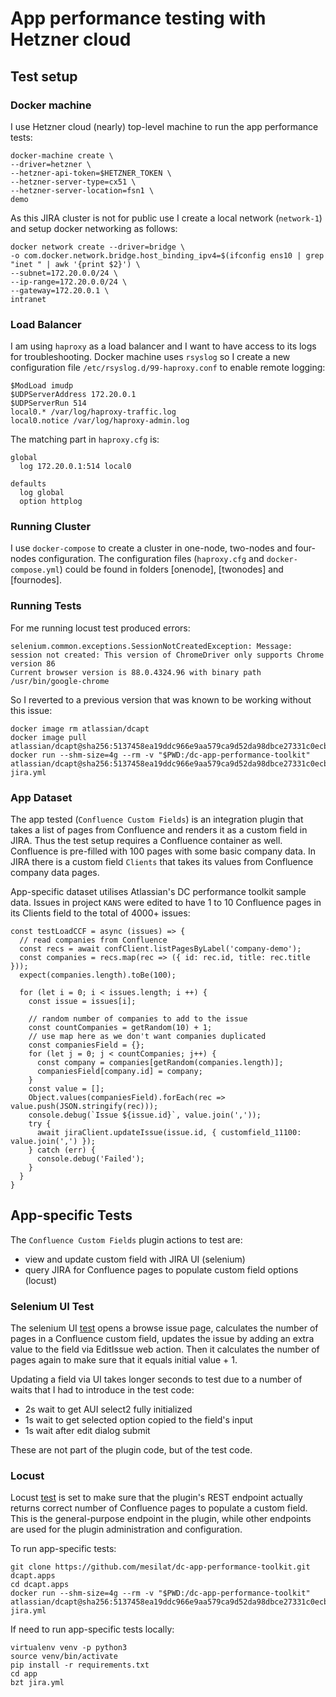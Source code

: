 # App performance testing with Hetzner cloud

## Test setup

### Docker machine

I use Hetzner cloud (nearly) top-level machine to run the app performance tests:

```
docker-machine create \
--driver=hetzner \
--hetzner-api-token=$HETZNER_TOKEN \
--hetzner-server-type=cx51 \
--hetzner-server-location=fsn1 \
demo
```
As this JIRA cluster is not for public use I create a local network (`network-1`)
and setup docker networking as follows:
```
docker network create --driver=bridge \
-o com.docker.network.bridge.host_binding_ipv4=$(ifconfig ens10 | grep "inet " | awk '{print $2}') \
--subnet=172.20.0.0/24 \
--ip-range=172.20.0.0/24 \
--gateway=172.20.0.1 \
intranet
```

### Load Balancer

I am using `haproxy` as a load balancer and I want to have access to its logs
for troubleshooting. Docker machine uses `rsyslog` so I create a new configuration
file `/etc/rsyslog.d/99-haproxy.conf` to enable remote logging:

```
$ModLoad imudp
$UDPServerAddress 172.20.0.1
$UDPServerRun 514
local0.* /var/log/haproxy-traffic.log
local0.notice /var/log/haproxy-admin.log
```
The matching part in `haproxy.cfg` is:
```
global
  log 172.20.0.1:514 local0

defaults
  log global
  option httplog
```

### Running Cluster

I use `docker-compose` to create a cluster in one-node, two-nodes and four-nodes
configuration. The configuration files (`haproxy.cfg` and `docker-compose.yml`)
could be found in folders [onenode], [twonodes] and [fournodes].

### Running Tests

For me running locust test produced errors:
```
selenium.common.exceptions.SessionNotCreatedException: Message: session not created: This version of ChromeDriver only supports Chrome version 86
Current browser version is 88.0.4324.96 with binary path /usr/bin/google-chrome      
```
So I reverted to a previous version that was known to be working without this issue:
```
docker image rm atlassian/dcapt
docker image pull atlassian/dcapt@sha256:5137458ea19ddc966e9aa579ca9d52da98dbce27331c0ecbba87631354b0c074
docker run --shm-size=4g --rm -v "$PWD:/dc-app-performance-toolkit" atlassian/dcapt@sha256:5137458ea19ddc966e9aa579ca9d52da98dbce27331c0ecbba87631354b0c074 jira.yml
```

### App Dataset

The app tested (`Confluence Custom Fields`) is an integration plugin that takes
a list of pages from Confluence and renders it as a custom field in JIRA. Thus the
test setup requires a Confluence container as well. Confluence is pre-filled with
100 pages with some basic company data. In JIRA there is a custom field `Clients`
that takes its values from Confluence company data pages.

App-specific dataset utilises Atlassian's DC performance toolkit sample data.
Issues in project `KANS` were edited to have 1 to 10 Confluence pages in
its Clients field to the total of 4000+ issues:

```
const testLoadCCF = async (issues) => {
  // read companies from Confluence
  const recs = await confClient.listPagesByLabel('company-demo');
  const companies = recs.map(rec => ({ id: rec.id, title: rec.title }));
  expect(companies.length).toBe(100);

  for (let i = 0; i < issues.length; i ++) {
    const issue = issues[i];

    // random number of companies to add to the issue
    const countCompanies = getRandom(10) + 1;
    // use map here as we don't want companies duplicated
    const companiesField = {};
    for (let j = 0; j < countCompanies; j++) {
      const company = companies[getRandom(companies.length)];
      companiesField[company.id] = company;
    }
    const value = [];
    Object.values(companiesField).forEach(rec => value.push(JSON.stringify(rec)));
    console.debug(`Issue ${issue.id}`, value.join(','));
    try {
      await jiraClient.updateIssue(issue.id, { customfield_11100: value.join(',') });
    } catch (err) {
      console.debug('Failed');
    }
  }
}
```


## App-specific Tests

The `Confluence Custom Fields` plugin actions to test are:

- view and update custom field with JIRA UI (selenium)
- query JIRA for Confluence pages to populate custom field options (locust)

### Selenium UI Test

The selenium UI [test](app/extension/jira/extension_ui.py)
opens a browse issue page, calculates the number of pages
in a Confluence custom field, updates the issue by adding an extra value to the field
via EditIssue web action. Then it calculates the number of pages again to make
sure that it equals initial value + 1.

Updating a field via UI takes longer seconds to test due to a number of waits
that I had to introduce in the test code:

- 2s wait to get AUI select2 fully initialized
- 1s wait to get selected option copied to the field's input
- 1s wait after edit dialog submit

These are not part of the plugin code, but of the test code.

### Locust

Locust [test](app/extension/jira/extension_locust.py)
is set to make sure that the plugin's REST endpoint actually
returns correct number of Confluence pages to populate a custom field. This is
the general-purpose endpoint in the plugin, while other endpoints are used for
the plugin administration and configuration.

To run app-specific tests:
```
git clone https://github.com/mesilat/dc-app-performance-toolkit.git dcapt.apps
cd dcapt.apps
docker run --shm-size=4g --rm -v "$PWD:/dc-app-performance-toolkit" atlassian/dcapt@sha256:5137458ea19ddc966e9aa579ca9d52da98dbce27331c0ecbba87631354b0c074 jira.yml
```
If need to run app-specific tests locally:
```
virtualenv venv -p python3
source venv/bin/activate
pip install -r requirements.txt
cd app
bzt jira.yml
```
